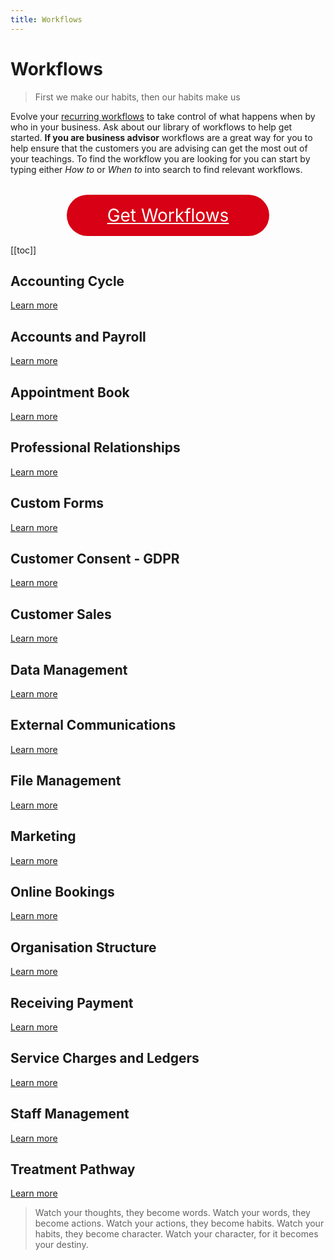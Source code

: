 ```yaml
---
title: Workflows
---
```


# Workflows

> First we make our habits, then our habits make us

Evolve your [recurring workflows](./staff-management/how-to-create-recurring-workflows/) to take control of what happens when by who in your business. Ask about our library of workflows to help get started. **If you are business advisor** workflows are a great way for you to help ensure that the customers you are advising can get the most out of your teachings. To find the workflow you are looking for you can start by typing either _How to_ or _When to_ into search to find relevant workflows.

<a
  href="https://drive.google.com/open?id=1r9dQCe5NGNoT_Kaucqs2lxtQGxOWKyz_"
  style="font-size:2em;margin:2rem auto 0;width:260px;text-align:center;color:white;background-color:#D70014;display:block;border:none;padding:1rem 2rem;border-radius:60px">Get Workflows</a>

[[toc]]

## Accounting Cycle

[Learn more](./accounting/)

## Accounts and Payroll

[Learn more](./accounts-and-payroll/)

## Appointment Book

[Learn more](./appointment-book/)

## Professional Relationships

[Learn more](./professional-relationships/)

## Custom Forms

[Learn more](./custom-forms/)

## Customer Consent - GDPR

[Learn more](./customer-sales/)

## Customer Sales

[Learn more](./customer-sales/)

## Data Management

[Learn more](./data-management/)

## External Communications

[Learn more](./external-communications/)

## File Management

[Learn more](./file-management/)

## Marketing

[Learn more](./marketing/)

## Online Bookings

[Learn more](./online-booking/)

## Organisation Structure

[Learn more](./organisation-structure/)

## Receiving Payment

[Learn more](./recieving-payment/)

## Service Charges and Ledgers

[Learn more](./service-charges-and-ledgers/)

## Staff Management

[Learn more](./staff-management/)

## Treatment Pathway

[Learn more](./treatment-pathway/)

> Watch your thoughts, they become words. Watch your words, they become actions. Watch your actions, they become habits. Watch your habits, they become character. Watch your character, for it becomes your destiny.
